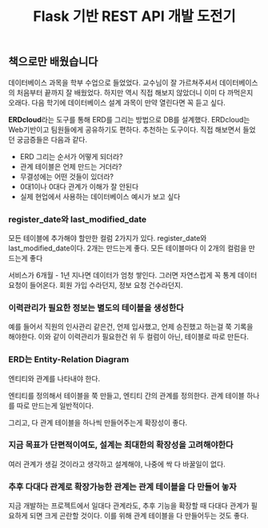 ﻿---
title:  "Flask 기반 REST API 개발 도전기"
excerpt: "일단 만들어놓고 혼나면서 수정한다. 구르면서 모르는걸 배운다."


categories:
-  백엔드
tags:
-  Flask
last_modified_at: 2020-07-26TO22:30:00+09:00
---

## 책으로만 배웠습니다

데이터베이스 과목을 학부 수업으로 들었었다.
교수님이 잘 가르쳐주셔서 데이터베이스의 처음부터 끝까지 잘 배웠었다.
하지만 역시 직접 해보지 않았더니 이미 다 까먹은지 오래다.
다음 학기에 데이터베이스 설계 과목이 만약 열린다면 꼭 듣고 싶다.

**ERDcloud**라는 도구를 통해 ERD를 그리는 방법으로 DB를 설계했다.
ERDcloud는 Web기반이고 팀원들에게 공유하기도 편하다. 추천하는 도구이다.
직접 해보면서 들었던 궁금증들은 다음과 같다.

- ERD 그리는 순서가 어떻게 되더라?
- 관계 테이블은 언제 만드는 거더라?
- 무결성에는 어떤 것들이 있더라?
- 0대1이나 0대다 관계가 이해가 잘 안된다
- 실제 현업에서 사용하는 데이터베이스 예시가 보고 싶다

### register_date와 last_modified_date

모든 테이블에 추가해야 할만한 컬럼 2가지가 있다.
register_date와 last_modified_date이다.
2개는 만드는게 좋다.
모든 테이블마다 이 2개의 컬럼을 만드는게 좋다

서비스가 6개월 - 1년 지나면 데이터가 엄청 쌓인다.
그러면 자연스럽게 꼭 통계 데이터 요청이 들어온다.
회원 가입 수라던지, 정보 요청 건수라던지.

### 이력관리가 필요한 정보는 별도의 테이블을 생성한다

예를 들어서 직원의 인사관리 같은건,
언제 입사했고, 언제 승진했고 하는걸 쭉 기록을 해야한다.
이와 같이 이력관리가 필요한건 위 두 컬럼이 아닌, 테이블로 따로 만든다.

### ERD는 Entity-Relation Diagram

엔티티와 관계를 나타내야 한다.

엔티티를 정의해서 테이블을 쭉 만들고, 엔티티 간의 관계를 정의한다.
관계 테이블 하나를 따로 만드는게 일반적이다.

그리고, 다 관계 테이블을 하나씩 만들어주는게 확장성이 좋다.

### 지금 목표가 단편적이여도, 설계는 최대한의 확장성을 고려해야한다

여러 관계가 생길 것이라고 생각하고 설계해야,
나중에 싹 다 바꿀일이 없다.

### 추후 다대다 관계로 확장가능한 관계는 관계 테이블을 다 만들어 놓자

지금 개발하는 프로젝트에서 일대다 관계라도, 추후 기능을 확장할 때 다대다 관계가 필요하게 되면 크게 곤란할 것이다.
이를 위해 관계 테이블을 다 만들어두는 것도 좋다.
